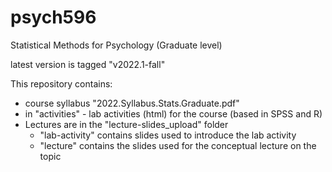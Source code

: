 # psych596
Statistical Methods for Psychology (Graduate level)  

latest version is tagged "v2022.1-fall"  

This repository contains:  
- course syllabus "2022.Syllabus.Stats.Graduate.pdf"
- in "activities" - lab activities (html) for the course (based in SPSS and R)  
- Lectures are in the "lecture-slides_upload" folder  
    - "lab-activity" contains slides used to introduce the lab activity  
    - "lecture" contains the slides used for the conceptual lecture on the topic    
